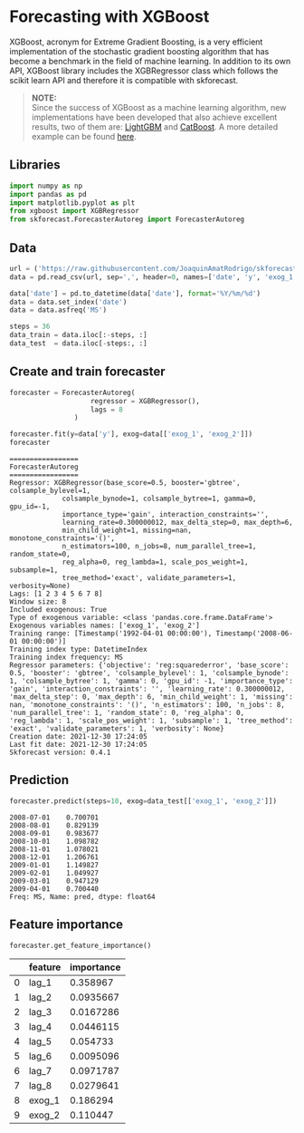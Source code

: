 # Forecasting with XGBoost

XGBoost, acronym for Extreme Gradient Boosting, is a very efficient implementation of the stochastic gradient boosting algorithm that has become a benchmark in the field of machine learning. In addition to its own API, XGBoost library includes the XGBRegressor class which follows the scikit learn API and therefore it is compatible with skforecast.

> **NOTE:**  
> Since the success of XGBoost as a machine learning algorithm, new implementations have been developed that also achieve excellent results, two of them are: [LightGBM](https://lightgbm.readthedocs.io/en/latest/) and [CatBoost](https://catboost.ai/). A more detailed example can be found [here](https://www.cienciadedatos.net/documentos/py39-forecasting-time-series-with-skforecast-xgboost-lightgbm-catboost.html).



## Libraries

``` python
import numpy as np
import pandas as pd
import matplotlib.pyplot as plt
from xgboost import XGBRegressor
from skforecast.ForecasterAutoreg import ForecasterAutoreg
```
## Data

``` python
url = ('https://raw.githubusercontent.com/JoaquinAmatRodrigo/skforecast/master/data/h2o_exog.csv')
data = pd.read_csv(url, sep=',', header=0, names=['date', 'y', 'exog_1', 'exog_2'])

data['date'] = pd.to_datetime(data['date'], format='%Y/%m/%d')
data = data.set_index('date')
data = data.asfreq('MS')

steps = 36
data_train = data.iloc[:-steps, :]
data_test  = data.iloc[-steps:, :]
```

## Create and train forecaster


``` python
forecaster = ForecasterAutoreg(
                    regressor = XGBRegressor(),
                    lags = 8
                )

forecaster.fit(y=data['y'], exog=data[['exog_1', 'exog_2']])
forecaster
```

```
================= 
ForecasterAutoreg 
================= 
Regressor: XGBRegressor(base_score=0.5, booster='gbtree', colsample_bylevel=1,
             colsample_bynode=1, colsample_bytree=1, gamma=0, gpu_id=-1,
             importance_type='gain', interaction_constraints='',
             learning_rate=0.300000012, max_delta_step=0, max_depth=6,
             min_child_weight=1, missing=nan, monotone_constraints='()',
             n_estimators=100, n_jobs=8, num_parallel_tree=1, random_state=0,
             reg_alpha=0, reg_lambda=1, scale_pos_weight=1, subsample=1,
             tree_method='exact', validate_parameters=1, verbosity=None) 
Lags: [1 2 3 4 5 6 7 8] 
Window size: 8 
Included exogenous: True 
Type of exogenous variable: <class 'pandas.core.frame.DataFrame'> 
Exogenous variables names: ['exog_1', 'exog_2'] 
Training range: [Timestamp('1992-04-01 00:00:00'), Timestamp('2008-06-01 00:00:00')] 
Training index type: DatetimeIndex 
Training index frequency: MS 
Regressor parameters: {'objective': 'reg:squarederror', 'base_score': 0.5, 'booster': 'gbtree', 'colsample_bylevel': 1, 'colsample_bynode': 1, 'colsample_bytree': 1, 'gamma': 0, 'gpu_id': -1, 'importance_type': 'gain', 'interaction_constraints': '', 'learning_rate': 0.300000012, 'max_delta_step': 0, 'max_depth': 6, 'min_child_weight': 1, 'missing': nan, 'monotone_constraints': '()', 'n_estimators': 100, 'n_jobs': 8, 'num_parallel_tree': 1, 'random_state': 0, 'reg_alpha': 0, 'reg_lambda': 1, 'scale_pos_weight': 1, 'subsample': 1, 'tree_method': 'exact', 'validate_parameters': 1, 'verbosity': None} 
Creation date: 2021-12-30 17:24:05 
Last fit date: 2021-12-30 17:24:05 
Skforecast version: 0.4.1
```

## Prediction 

``` python
forecaster.predict(steps=10, exog=data_test[['exog_1', 'exog_2']])
```

```
2008-07-01    0.700701
2008-08-01    0.829139
2008-09-01    0.983677
2008-10-01    1.098782
2008-11-01    1.078021
2008-12-01    1.206761
2009-01-01    1.149827
2009-02-01    1.049927
2009-03-01    0.947129
2009-04-01    0.700440
Freq: MS, Name: pred, dtype: float64
```

## Feature importance

``` python
forecaster.get_feature_importance()
```

|    | feature   |   importance |
|----|-----------|--------------|
|  0 | lag_1     |    0.358967  |
|  1 | lag_2     |    0.0935667 |
|  2 | lag_3     |    0.0167286 |
|  3 | lag_4     |    0.0446115 |
|  4 | lag_5     |    0.054733  |
|  5 | lag_6     |    0.0095096 |
|  6 | lag_7     |    0.0971787 |
|  7 | lag_8     |    0.0279641 |
|  8 | exog_1    |    0.186294  |
|  9 | exog_2    |    0.110447  |